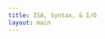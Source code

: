 ```yaml
---
title: ISA, Syntax, & I/O
layout: main
---
```


<div class="show-for-medium-up" style="display: none">
    <div class="medium-3 columns">
	<div class="panel">

	
<!-- NOTE: the following block must not be indented or it isn't properly recognized as markdown -->

<h3 class="noanchor"> Table of Contents </h3>

<div markdown="1" class="toc">

1. TOC
{:toc}

</div>
<!-- END OF MARKDOWN BLOCK -->


        </div>
    </div>
</div>

<div class="medium-9 columns my-content" markdown="1">
<div class="ancs" id="top"></div>

# Instruction Set and Assembly Language #
{:.no_toc}
{:.ancs}

This section describes all the instructions and pseudo-instructions supported by the PLP system.  It also gives examples on how to use each instruction and notes on any limitations.


## Comments ##
{:.ancs}

Comments may appear anywhere in the program's code, including on label, instruction, and directive lines.

To use a comment, type `#` before your comment.  All text after the `#` until the end of the line is ignored by the assembler.

  * For example, if you wanted to put a comment on a blank line as well as a instruction line, the code would be:

<pre><code class="language-plp">
# This is the first comment 
addu $s0, $s0, $s1	# This is the second comment
</code></pre>

_Note:_ Comments are very helpful for debugging and helping others who read the code to understand what a certain segment of code is supposed to do.

[Back to the top](#top)


## Values ##
{:.ancs}

Some instructions require a value to be given.  PLPTool will accept values in 4 formats: binary (base 2), decimal (base 10), hexadecimal (base 16), and ASCII (converts from ascii encoding to a value). The representation is indicated using a prefix before the value.


| Representation	| Format					| Sample Usage	| Notes			|
| :---------------- | :------------------------ | :------------ | :------------ |
| Binary			| `0b`&lt;value&gt;			| 0b10110		| Binary values can only contain 1's and 0's	|
| Decimal			| &lt;value&gt;				| 1975			| A negative value can be represented by including a `-` symbol before the value. The value will be represented in two's complement |
| Hexadecimal		| `0x`&lt;value&gt;			| 0xfc10		| The prefix, `0h`, can also be used for hexadecimal values	|
| ASCII				| `'`&lt;character&gt;`'`	| 'a'			| ASCII strings (more than one ASCII character) can only be used with [assembler directives](#data-and-string-allocation)	|


[Back to the top](#top)


## Symbols ##
{:.ancs}

This document uses the following symbols and expressions throughout, refer here if you come accross something that is not familiar.

* `=` - equals
* `+` - plus
* `-` - minus/subtract
* `*` - multiply
* `>>` - signed shift right
* `<<` - shift left
* `&` - bitwise AND
* `|` - bitwise OR
* `~` - inverse/bitwise NOT
* `val = (expr) ? tr : fl` - this is a simplified version of an if-then-else statement
    * if `(expr)` is true, then `val` is set to `tr`. if `(expr)` is false, then `val` is set to `fl`
* `<` - less than
* `==` - is equal to
* `!=` - is NOT equal to
* `SignExtend(val)` - take the value `val` and sign extend it to the required bit size(see [Signed & Unsigned]({{site.baseurl}}/secret.html#sign) for more info)
* `ZeroExtend(val)` - take the value `val` and zero extend it to the required bit size(see [Signed & Unsigned]({{site.baseurl}}/secret.html#sign) for more info)

[Back to the top](#top)


## Assembler Directives ##


### Memory Organization ###
{:.ancs}

In order to resolve branch and jump targets, the user must inform the assembler where program starts in memory before any instructions, labels, or includes are written/executed.

The format for this would be `.org` followed by the address in memory desired.  The address must be word aligned, meaning it must a 32-bit number that is a multiple of 4.

  * For example, to begin the program at the address 0x10000000, the code would be:

<pre><code class="language-plp">
.org 0x10000000
</code></pre>

_**IMPORTANT NOTE:**_ This must be the first non-comment line in the main source file.  It is possible, however, to have multiple .org statements throughout the program.

[Back to the top](#top)


### Data and String Allocation ###
{:.ancs}

There are three ways to allocate space for data with PLPTool:

  * A single word
  * Space in terms of numbers of words
  * A string

[Back to the top](#top)



#### Single Word Allocation ####
{:.ancs}

The `.word` directive allocates a single word with or without an initial value.  This is especially useful after a label for ease of access.

  * For example, to allocate a variable and initialize it to the value `4`, the code would be:

<pre><code class="language-plp">
.org 0x10000000

my_variable:
     .word 4

main:

    li $t0, my_variable     # get a pointer to my_variable
    lw $t1, 0($t0)          # $t1 has the value of my_variable (4) now
</code></pre>



[Back to the top](#top)


#### Space Allocation ####
{:.ancs}

PLPTool supports allocating space by taking the number of words to be allocated by using the `.space` directive, as opposed to a single word with the `.word` directive.

  * For example, to allocate a variable with a length of 2 words, the code would be:

<pre><code class="language-plp">
.org 0x10000000 

long_variable:
     .space 2  

main:

    li $t0, long_variable    # get a pointer to the variable
    lw $t1, 0($t0)           # get the first word
    lw $t2, 4($t0)           # get the second word
</code></pre>


[Back to the top](#top)



#### String Allocation ####
{:.ancs}

PLPTool supports three types of string allocation:

  * `.ascii`
    * This allocates a packed array of characters without a trailing null character (terminator) to indicate the end of the string.

For example, if you wanted to allocate a variable with a string using the `.ascii` directive, the code would be:

<pre><code class="language-plp">
my_string_ascii:
     .ascii "example string"  # no null terminator
</code></pre>


  * `.asciiz`
    * This allocates a packed array of characters with a trailing null character that indicates the end of the string.

For example, if you wanted to allocate a variable with a string using the `.asciiz` directive, the code would be:

<pre><code class="language-plp">
my_string_asciiz:
     .asciiz "example string" # null terminator inserted at end of string
</code></pre>


  * `.asciiw`
    * This allocates a word aligned array of characters with a trailing null character that indicates the end of the string.

For example, if you wanted to allocate a variable with a string using the `.asciiw` directive, the code would be:

<pre><code class="language-plp">
my_string_asciiw:
     .asciiw "example string" # word aligned, null terminator inserted at end of string
</code></pre>


_Note:_ PLPTool also supports escaping newline characters with **`\n`** .

[Back to the top](#top)

## Labels ##
{:.ancs}

Labels allow the programmer to use branch and jump instructions.  A label is used to mark sections of code within the program.

To implement a label, type the name of label you wish to use followed by a colon.

  * For example, to create a label called "main", the code would be:  

<pre><code class="language-plp">
.org 0x10000000

main:
    # PLP instructions here
</code></pre>

  * It is the standard convention to have the first label in a program titled "main".

_Note:_ It is possible to load a pointer to a label using the load immediate instruction `li`.

<pre><code class="language-plp">
.org 0x10000000

main: 
    # PLP instructions here

label2:
    li $t0 , main
</code></pre>

[Back to the top](#top)


## Operations ##
{:.ancs}

Below is the list of all operations within PLP, broken down into sections by their type. The syntax, an example, a representative expression, and any notes are provided. Hover over the operation to see the exapanded title.

### Arithmetic Operations ###
{:.ancs}

These operations allow for basic arithmetic, such as addition and subtraction, within PLP.<br/>
**IT SHOULD BE NOTED** that `addu`, `addiu`, and `subu` are mislabeled. The trailing `u` normally implies *unsigned*. However, all three of these operations are signed.

<div class="mobile" markdown="1">

| Syntax		| Expression			    | Sample Usage             | Notes				        |
| :-------------------- | :-------------------------------- | :--------------------    | :--------------------------------      |
| <span title="Add unsigned">`addu  $rd, $rs, $rt`</span>	| `rd = rs + rt;`		    | `addu  $v0, $a0, $a1`    | Unsigned addition(see above)		|
| <span title="Add immediate unsigned">`addiu $rd, $rs, imm`</span> | `rd = rs + SignExtend(imm);`      | `addiu $v0, $a0, 0xFEED` | Unsigned addition(see above), add $a0 with 65261  |
| <span title="Subtract unsigned">`subu  $rd, $rs, $rt`</span>	| `rd = rs - rt;`		    | `subu  $v0, $a0, $a1`    | Unsigned subtraction(see above)		        |
| <span title="Multiply, low order">`mullo $rd, $rs, $rt`</span>	| `rd = (rs * rt) & 0xFFFFFFFF;`    | `mullo $v0, $a0, $a1`    | Low order bits of 64-bit multiplication result (bits [31:0])	|
| <span title="Multiply, high order">`mulhi $rd, $rs, $rt`</span>	| `rd = (rs * rt) >> 32;`	    | `mulhi $v0, $a0, $a1`    | High order bits of 64-bit multiplication result (bits [61:32])	|
| <span title="Load upper immediate">`lui $rt, imm`</span>        | `rt = imm << 16;`                 | `lui $a0, 0xFEED`        | Write 0xFEED0000 to $a0 register.      |
{:.mobile}

</div>

`$rd` is the destination register, where the resulting value will go.<br/>
`$rs` is the source registers: this is the value that the operation acts upon.<br/>
`$rt` is the target register: this is the value that the operation uses.<br/>
`imm` is a 16-bit integer that can be represented by any of the methods given by PLPTool.

It should be noted that `lui` is not used by itself very often.  Instead, `ori` is used in its place, or `lui` is used as part of the [psuedo-operation](#pseudo-operations) `li`.

_**IMPORTANT NOTE:**_ If `imm` is greater than 16 bits, the assembler will truncate the more significant bit positions beyond the sixteenth place. This means the maximum immediate value is 65535.


**Example**

<pre><code class="language-plp" id="clipboard-content-arith-ex">
# main source file

.org 0x10000000

# Arithmetic Examples
main:
# Load values to use
    li $t0 , 0b100	# loading 4 into $t0 using binary notation
    li $t1 , 0xF	# loading 15 into $t1 using hex notation
    li $t2 , 8		# loading 8 into $t2

# add
    addu $t3 , $t1 , $t0	# adds $t1(15) and $t0(4) and stores into $t3
    # result in $t3 is now 19
    addu $t3 , $t3 , $t2	# adds $t3(19) and $t2(8) and stores into $t3
    # note, you can use the same register for deistination, source, and target
    # result in $t3 is now 27
    addiu $t3 , $t3 , 3 # add an immediate value to $t3, making it 30, storing ing $t3
    addiu $t3 , $t3 , -10   # add a negative ten to $t3, store in $t3, now 20
    # note the lack of subiu, add handles both immediate value operations
    
# multiply
    mullo $t4 , $t3 , $t3	# multiply $t3(27) and $t3(27), store the LOWER 8 bytes(1 word)
    li $t0 , 65535	# load 65535 into $t0 (0xFFFF)
    li $t1 , 65535	# load 65535 into $t1 (0xFFFF)
    mullo $t2 , $t0 , $t1	# multiply $t0 and $t1, store LOWER word into $t2
    mulhi $t3 , $t0 , $t1	# multiply $t0 and $t1, store UPPER word into $t3
    # it should be noted that mullo and mulhi are deeply related
    # if the product of mullo overflows(is higher than you can represented with a signed integer), mulhi will return the sign bit, along with the rest of the bits
    # $t2 will have 4294836225(0xFFFE0001)
    # $t3 will have 0(0x00000000)
    #	NOTE: the most significant bit here is the sign bit(0) due to overflow
    # to read the whole number, stack the hex digits like so
    #	0x00000000 0xFFFE0001
    #	UPPER      LOWER
    #	0x00000000FFFE0001 (4294836225)
    #	TOTAL

    # another example, using negatives
    li $t0 , -45	# load a negative value(-45) into $t0
    li $t1 , 295	# load 295 into $t1
    mulhi $t3 , $t0 , $t1	# multiply $t0 and $t1, store HIGH order bits in $t3
    mullo $t2 , $t0 , $t1	# multiply $t0 and $t1, store LOW order bits in $t2
    
    # here, we get a negative result. since mullo and mulhi are SIGNED operations, the result will be represented in two's complement
    # $t2 will have 0xFFFFCC25(-13275)	this is the lower bits of the result, in two's complement
    # $t3 will have 0xFFFFFFFF(-1)		this is the higher bits of the result, in two's complements, this value is not used alone
    #	note that $t3 is all 1's(F is 1111 in decimal). these leading 1's do not modify the value of a negative number, just as leading 0's do not modify the value of a positive number
    # the final result would be 0xFFFFFFFFFFFFCC25(-13275)

    # one more example, with large numbers and a negative output
    li $t0 , 87578778	# load a large number into $t0	
    li $t1 , -87578778	# load a large negative number(small) into $t1
    mullo $t2 , $t0 , $t1	# multiply, low order bits
    mulhi $t3 , $t0 , $t1	# multiply, high order bits

    # here, the upper bits are neccessary to properly represent the value
    # $t2 will have 0x19F5C35C(435536732)	note how this is not negative by itself, it needs the upper bits to be complete
    # $t3 will have 0xFFE4C023(-1785821)	these two numbers, when combined, show the real result
    # 0xFFE4C02319F5C35C(-7670042355973284)	this is the real result

</code></pre>
<button title="Note: clipboard access is not available on all platforms, results may vary." id="clipboard-button-arith-ex" class="tiny copy-button" data-clipboard-target="clipboard-content-arith-ex">Copy to clipboard</button>

<p class="panel show-for-touch">Note: clipboard access is not available on all platforms, results may vary.</p>

[Back to the top](#top)


### Logical/Bitwise Operations ###
{:.ancs}

These operations allow for basic logical/bitwise operations, such as AND or OR, to be preformed on values and registers.

<div class="mobile" markdown="1">

| Syntax		| Expression			         | Sample Usage             | Notes				                        |
| :-------------------- | :--------------------------------      | :--------------------    | :--------------------------------                         |
| <span title="bitwise AND">`and   $rd, $rs, $rt`</span>	| `rd = rs & rt;`		         | `and   $v0, $a0, $a1`    | Bitwise logical AND		                        |
| <span title="bitwise AND immediate">`andi  $rd, $rs, imm`</span> | `rd = rs & ZeroExtend(imm);`           | `andi  $v0, $a0, 1337`   | Bitwise logical AND                                       |
| <span title="bitwise OR">`or    $rd, $rs, $rt`</span>	| `rd = rs | rt;`		         | `or    $v0, $a0, $a1`    | Bitwise logical OR		                        |
| <span title="bitwise OR immediate">`ori   $rd, $rs, imm`</span> | `rd = rs  |  ZeroExtend(imm);`         | `ori   $v0, $a0, 0x0539` | Bitwise logical OR                                        |
| <span title="bitwise NOR">`nor   $rd, $rs, $rt`</span>	| `rd = ~(rs | rt);`	                 | `nor   $v0, $a0, $a1`    | Bitwise logical NOR		                        |
| <span title="is less than">`slt   $rd, $rs, $rt`</span>	| `rd = (rs < rt) ? 1 : 0;`	         | `slt   $v0, $a0, $a1`    | Signed compare			                        |
| <span title="is less than immediate">`slti  $rd, $rs, imm`</span> | `rd = (rs < SignExtend(imm)) ? 1 : 0;` | `slti  $v0, $a0, 0xDEAD` | Signed compare                                            |
| <span title="is less than unsigned">`sltu  $rd, $rs, $rt`</span>	| `rd = (rs < rt) ? 1 : 0;`              | `sltu  $v0, $a0, $a1`    | Unsigned compare			                        |
| <span title="is less than immediate unsigned">`sltiu $rd, $rs, imm`</span> | `rd = (rs < SignExtend(imm)) ? 1 : 0;` | `sltiu $v0, $a0, 0xDEAD` | Unsigned compare                                          |
| <span title="shift left logical">`sll $rd, $rt, shamt`</span> | `rd = rt << shamt;`                    | `sll $v0, $a0, 0x12`     | Shift $a0 by 18 to the left and store the result in $v0   |
| <span title="shift left logical register">`sllv $rd, $rs, $rt`</span>  | `rd = rs << rt;`                       | `sllv $v0 , $a0 , $a1`   | Shift $a0 by $a1 to the left and store the result in $v0  |
| <span title="shift right logical">`srl $rd, $rt, shamt`</span> | `rd = rt >> shamt;`                    | `srl $v0, $a0, 18`       | Shift $a0 by 18 to the right and store the result in $v0  |
| <span title="shift right logical register">`srlv $rd, $rs, $rt`</span>  | `rd = rs >> rt;`                       | `srlv $v0 , $a0 , $a1`   | Shift $a0 by $a1 to the right and store the result in $v0 |
{:.mobile}

</div>

`$rd` is the destination register, where the resulting value will go.<br/>
`$rs` is the source registers: this is the value that the operation acts upon.<br/>
`$rt` is the target register: this is the value that the operation uses.<br/>
`imm` is a 16-bit integer that can be represented by any of the methods given by PLPTool.<br/>
`shamt` is a 5-bit integer that can be represented by any of the methods given by PLPTool.

_**IMPORTANT NOTE:**_ If the shift amount value is greater than 5 bits, the assembler will truncate the more significant positions beyond the fifth bit. This means the maximum shift amount is 31.

_**IMPORTANT NOTE:**_ If `imm` is greater than 16 bits, the assembler will truncate the more significant bit positions beyond the sixteenth place. This means the maximum immediate value is 65535.

**EXAMPLE**

<pre><code id="clipboard-content-logic-ex" class="language-plp">
# main source file

.org 0x10000000

# Logical Examples
main:
# load values to use below
	li $t0 , 0b110101
	li $t1 , 0b001100
	
# AND
	and $t2 , $t0 , $t1	# ANDs $t0 and $t1 to get 0b000100 (8)
        andi $t2 , $t0 , 0b000011   # and $t0 with 0b000011 to get 0b000001 (1)

# OR
	ori $t3 , $t0 , 0b111111	# OR $t0 and 0b111111 to get 0b111111 (63)
        or $t3 , $t0 , $t1  # OR $t0 and $t1 to get 0b111101 (61)

# NOR
	nor $t4 , $t0 , $t1	# NOR $t0 and $t1 to get 0b000010 with leading 1s

# less than
	li $t0 , 30
	li $t1 , -16
	slt $t5 , $t0 , $t1	# if $t0 is less than $t1, $t5 will be 1, else it will be 0
	# since slt is signed, this will return 0
	sltiu $t5 , $t0 , -2		# unsigned comparison means that -2 is greater than 30, $t5 will be 1
	# -2 is 0xFFFFFFFE and 30 is 0x00000000E

# shift
	li $t0 , 0b10001101	# load $t0 with a value, represented in binary
	li $t1 , 4		# load $t1 with a value to shift by
	li $t6 , 0x8000000F	# load negative value 
	sllv $t7 , $t0 , $t1		# shift $t0(0b10001101) left $t1(4) bits, result will be 0b100011010000
	srl $t8 , $t6 , 3	# shift $t6(0x8000000F) right 3 bits, should result in (0x10000001)
	srlv $t9 , $t6 , $t1		# shift $t6 right 4 bits
	# note the result of this is NOT negativem srl and sll are UNSIGNED operations
</code></pre>
<button title="Note: clipboard access is not available on all platforms, results may vary." id="clipboard-button-logic-ex" class="tiny copy-button" data-clipboard-target="clipboard-content-logic-ex">Copy to clipboard</button>

<p class="panel show-for-touch">Note: clipboard access is not available on all platforms, results may vary.</p>


[Back to the top](#top)

### Control Flow Operations ###

These operations allow for a program to execute instructions in a non-linear fashion. Without them it would only be possible to run instructions in order from the first instruction to the last instruction in memory. Control flow operations allow a program to execute instructions from a specified location in a program either conditional or unconditionally.

**_IMPORTANT NOTE:_** There is a "branch delay slot" immediately after all control flow instruction (jumps and branchs).  The next line of code following the jump/branch will always be executed along with the jump/branch.  To avoid complications, it is generally advisable to put a no-operation instruction (`nop`) immediately after the jump/branch instruction, unless the branch delay slot needs to be utilized.

#### Conditional (Branch) ####
{:.ancs}

In a high level language, conditional statements are typically written as *if* statements. In PLP, **branch** instructions are used for conditional execution. Branch instructions use two registers and a label. They check the equalitiy of the value in two specified registers. There are two types of branch instructions, *branch-if-equal* (`beq`) and *branch-if-not-equal* (`bne`). A `beq` instruction will begin executing instructions at the specified label if the two register values are equal. A `bne` instruction will begin executing instructions at the specified label if the two register values are *not* equal. If the condition of a branch instruction was met then it is common to say, "the branch was taken".

Branching based on an inequality requires the use of two instructions, a *set-less-than* instruction ([`slt`](#logicalbitwise-operations)) and a branch instruction. The branch instruction can be used to compare the result of the `slt` with the zero register (`$0`).

<div class="mobile" markdown="1">
| Syntax		| Expression			    | Sample Usage          | Notes				                                        |
| :-------------------- | :-------------------------------- | :-------------------- | :--------------------------------         |
| <span title="branch if equal">`beq $rt, $rs, label`</span> | `if(rt == rs) PC = PC + 4 + imm;` | `beq $a0, $a1, done`  | Branch to `done` if $a0 and $a1 are equal                                   |
| <span title="branch if not equal">`bne $rt, $rs, label`</span> | `if(rt != rs) PC = PC + 4 + imm;` | `bne $a0, $a1, error` | Branch to `error` if $a0 and $a1 are NOT equal                              |

{:.mobile}

</div>

#### Unconditional (Jump) ####
{:.ancs}

A jump instruction always goes to a given in the instruction (some languages call this a *GOTO* instruction). PLP has several types of jump instructions. The simplist jump (`j`) goes to the label given in the instruction. The other jump instructions use registers and allow for more sophisticated control flow.

The jump-and-link (`jal`) instruction saves the address of the instruction following the instruction's branch delay slot into register `$ra` (return address). The jump-register (`jr`) instruction can be used to jump back to this return address. This can be taken advantage of to write pieces of code, after a label, that can be used from multiple locations in the program. This reusable piece of code is often called a *subroutine*.

<div class="mobile" markdown="1">

| Syntax		| Expression			    | Sample Usage          | Notes				                                        |
| :-------------------- | :-------------------------------- | :-------------------- | :--------------------------------         |
| <span title="jump">`j label`</span>             | `PC = jump_target;`               | `j loop`              | Jump to loop label                                                        |
| <span title="jump and link">`jal label`</span>           | `ra = PC + 4; PC = jump_target;`  | `jal read_serial`     | Jump to read_serial after saving return address to $ra |
| <span title="jump to register">`jr $rs`</span>              | `PC = rs;`                        | `jr $ra`              | Load the content of $ra into PC register  |
| <span title="jump to register and link">`jalr $rd, $rs`</span>       | `rd = PC + 4; PC = rs;`           | `jalr $s5, $t0`       | Jump to location gien by contents of `rs`, save return address in `rd`. |

{:.mobile}

</div>

`label` is the name of a label somewhere in the program, usually a string.<br/>
`$rs` is the source registers: this is the value that the operation acts upon.<br/>
`$rd` is the destination register, where the resulting value will go.<br/>
`$rt` is the target register: this is the value that the operation uses.

**EXAMPLE**

<pre><code class="language-plp" id="clipboard-content-jump-ex">
# main source file

.org 0x10000000

# Jump and Branch examples

	li $t0 , 250	# load 250 into $t0
	li $t1 , 100	# load 100 into $t1
	li $t3 , 300	# load 300 into $t3
	li $s4 , fun2	# load the address of fun2 into $s4
	li $s0 , main	# load the address of main into $s0
main:

	beq $t0 , $t1 , end	# if $t0 and $t1 are equal, branch to end label
	nop	# nop in branch delay slot

	jalr $ra, $s4	# jump and link to the label in $s4, store the current PC in $ra
	ori $t4 , $0 , 5	# use branch delay slot to load 5 into $t4 using ori

	slt $t4 , $t0 , $t3	# compare $t0 to $t3, store result(0 or 1) in $t4
	bne $t4 , $zero , func1	# if $t4 is NOT 0, branch to func1
	nop	# nop in branch delay slot

	j main
	nop

fun2:
	addu $t1 , $t1 , $t4 # add $t4 to $t1, store result in $t1
	jr $ra	# jump to the memory address in $ra
	nop	# nop in branch delay slot


end:
	j end	# an infinite loop
	nop	# common in programs that use interrupts

func1:
	addiu $t3 , $t3 , -10	# add -10 to $t3, store value in $t3
	jal fun2	# jump and link to fun2
	ori $t4 , $zero , 5	# branch delay slot to load 5 into $t4
	j main	# jump to main
	nop	# nop in branch delay slot

</code></pre>
<button title="Note: clipboard access is not available on all platforms, results may vary." id="clipboard-button-jump-ex" class="tiny copy-button" data-clipboard-target="clipboard-content-jump-ex">Copy to clipboard</button>

<p class="panel show-for-touch">Note: clipboard access is not available on all platforms, results may vary.</p>


[Back to the top](#top)


### Data-Transfer Operations ###
{:.ancs}

These operations allow a value to be copied from memory into a register and from a register to memory. Both instructions have the same basic syntax and only differ in the direction data is being copied. Each requires the use of two registers: one register is where data is either being copied to or from and the other register contains the memory address where data is being transfered to or from (it is being used as a pointer).

The first data-transfer operations is load word (*lw*), which loads or reads a value from a memory address into a register. The diagram below shows how this instruction works. Before the instruction is run, the second register in the instruction, *$t0* in this example, must already contain the memory address to be read from. In this case it has the value `0x100000f4` so this is the memory address that will be read from. The *lw* instruction will copy the value at this address into the first register, *$t1*.

<img src="{{site.baseurl}}/resources/users_manual_mem_diagram.png" align="middle" style="width: 650px;">

The second data-transfer operation is store word (*sw*), which stores or writes a value from a register into memory address. At the assembly level, memory (RAM) is used as storage for data that is not currently being used because instructions no single instruction, other than data-transfer instructions, can use or modify data kept in memory. For this reason an easy way to remember the difference in direction between load word and store word is that store word is putting a value in storage (memory) for later use.

**NOTE:** If you are trying to copy a value from one register to another you are most likely looking for the [move]({{site.baseurl}}/instructions.html#pseudo-operations) pseudo-op.


<div class="mobile" markdown="1">

| Instruction		| Example			    | Meaning          | Notes				            |
| :-------------------- | :-------------------------------- | :-------------------- | :--------------------------------             |
| load word | <span title="load word from memory">`lw $t0, 8($t1)`</span>   |  `$t0` = Memory[`$t1` + 8] | A memory address is calculated by adding the value in `$t1` with 8. <br> The value at this address is copied into `$t0`.    |
| store word | <span title="store word in memory">`sw $t0, 12($t1)`</span>   |  Memory[`$t1` + 12] = `$t0` | A memory address is calculated by adding the value in `$t1` with 12. <br> The value in `$t0` copied into this address.    |
{:.mobile}

</div>


**EXAMPLE**

<pre><code class="language-plp" id="clipboard-content-mem-ex">
# main source file

.org 0x10000000

main:

	li $t0 , 0x1000F000	# load a memory address into $t0
	li $t1 , 0x55	# load a value into $t1

	sw $t1 , 0($t0)	# store the value from $t1 into the memory location in $t0 with an offset of 0
	# to break this down a bit
	#	$t1 is the register in which the value is located
	#	$t0 is the register where the memory location is located
	#	0 is the byte offset
	# in the end, the value of $t1 will be placed in the memory location of $t0 + 0

	lw $t2 , 0($t1)	# load the value from the memory address stored in $t1 with an offset of 0 into the $t2 register
	# to break this down a bit
	#	$t2 is the register in which the value will be loaded into
	#	$t1 is the register where the memory location is located
	#	0 is the byte offset
	# in the end, the value of $t2 will be loaded from the memory location of $t1 + 0
</code></pre>
<button title="Note: clipboard access is not available on all platforms, results may vary." id="clipboard-button-mem-ex" class="tiny copy-button" data-clipboard-target="clipboard-content-mem-ex">Copy to clipboard</button>

<p class="panel show-for-touch">Note: clipboard access is not available on all platforms, results may vary.</p>

[Back to the top](#top)



## Pseudo-Operations ##
{:.ancs}

The PLP assembler supports several pseudo-operations to make programming easier.  The following pseudo-operations are supported by PLP:

<div class="mobile" markdown="1">

| Pseudo-op              | Equivalent instruction(s)                              | Notes                                                               | 
| :--------              | :------------------------                              | :----------------------------------------------------------------   | 
| `nop`                  | `sll $0, $0, 0`                                        | No-operation.  Can be used for branch delay slots                   | 
| `b label`              | `beq $0, $0, label`                                    | Branch always to label                                              | 
| `move $rd, $rs`        | `add $rd, $0, $rs`                                     | Copy $rs to $rd                                                     | 
| `push $rt`             | `addiu $sp, $sp, -4; sw $rt, 4($sp)`                   | Push $rt into the stack                                             | 
| `pop $rt`              | `lw $rt, 4($sp); addiu $sp, $sp, 4`                    | Pop data from the top of the stack to $rt                           | 
| `li $rd, imm`          | `lui $rd, (imm & 0xff00) >> 16; ori $rd, imm & 0x00ff` | Load a 32-bit number to $rd                                         | 
| `li $rd, label`        | `lui $rd, (imm & 0xff00) >> 16; ori $rd, imm & 0x00ff` | Load the address of a label to a register to be used as a pointer.  | 
| `call label`           |                                                        | Save $aX, $tX, $sX, and $ra to stack and call function              | 
| `return`               |                                                        | Restore $aX, $tX, $sX, and $ra from stack and return                | 
| `save`                 |                                                        | Save all registers except for $zero to stack                        | 
| `restore`              |                                                        | Restore all registers saved by 'save' in reverse order              | 
| `lwm $rt, imm32/label` |                                                        | Load the value from a memory location into $rt                      | 
| `swm $rt, imm32/label` |                                                        | Store the value in $rt to a memory location                         | 
{:.mobile}

</div>


[Back to the top](#top)



## Registers Names and Conventions ##
{:.ancs}

Aside from $zero, $at, $iv, $ir, $sp and $ra, PLP does not explicitly assign special functions to a register.  This section lays down some conventions on how the other registers should be used.  All libraries included with PLPTool adhere to these conventions.



| Register    	| Usage                     				| Notes 	| 
| :---------------- | :---------------------------------- | :--------- |
| `$zero`    		| Constant value 0          		| This register can not be written to and always returns the value 0 	| 
| `$at`       		| Assembler temporary       | Assembler reserved, do not use 															| 
| `$v0 - $v1` 	| Values for results        		| Use for return values of functions 															| 
| `$a0 - $a3` 	| Arguments                 			| Use for arguments of functions 																| 
| `$t0 - $t9` 		| Temporaries               			| Do not use these registers across function calls, as they will most likely be corrupted 	| 
| `$s0 - $s7` 	| Saved temporaries         	| These registers should be saved and restored after function calls	| 
| `$i0 - $i1`   	| Interrupt temporaries     	| Use inside Interrupt Service Routine (ISR) 											| 
| `$iv`       		|  Interrupt vector          		| The CPU jumps to the address pointed by this register when an interrupt occurs	| 
| `$sp`       		| Stack pointer             			| Use this register to implement a stack	| 
| `$ir`       			| Interrupt return address	| Written by the CPU when an interrupt occurs	| 
| `$ra`       		| Return address            		| Do not manually write to this register unless restoring from the stack for nested function calls.<br>  Use this register to return from a function using the jump register instruction | 
{:.mobile}



[Back to the top](#top)


</div>



